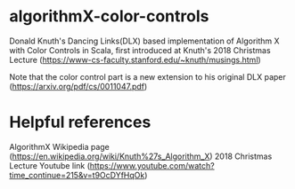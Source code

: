 # algorithmX-color-controls

Donald Knuth's Dancing Links(DLX) based implementation of Algorithm X with Color Controls in Scala, first introduced at Knuth's 2018 Christmas Lecture (https://www-cs-faculty.stanford.edu/~knuth/musings.html)

Note that the color control part is a new extension to his original DLX paper (https://arxiv.org/pdf/cs/0011047.pdf)

# Helpful references

AlgorithmX Wikipedia page (https://en.wikipedia.org/wiki/Knuth%27s_Algorithm_X)
2018 Christmas Lecture Youtube link (https://www.youtube.com/watch?time_continue=215&v=t9OcDYfHqOk)
